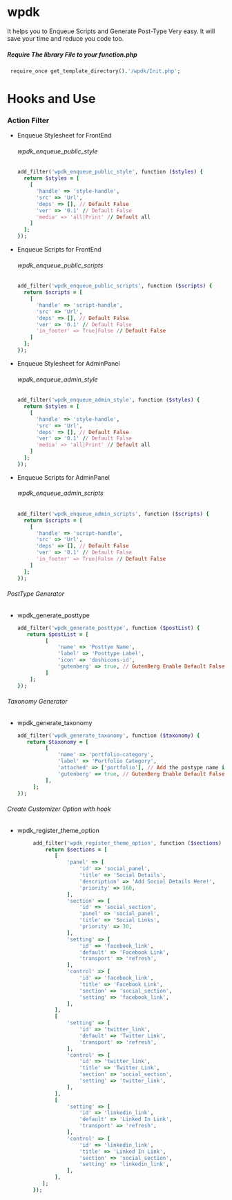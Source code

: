 # wpdk
It helps you to Enqueue Scripts and Generate Post-Type Very easy. It will save your time and reduce you code too.

##### Require The library File to your function.php
  ```ruby
   require_once get_template_directory().'/wpdk/Init.php';
  ```

# Hooks and Use
 ### Action Filter
* Enqueue Stylesheet for FrontEnd
  ###### wpdk_enqueue_public_style
  ```ruby
  add_filter('wpdk_enqueue_public_style', function ($styles) {
    return $styles = [
      [
        'handle' => 'style-handle',
        'src' => 'Url',
        'deps' => [], // Default False
        'ver' => '0.1' // Default False
        'media' => 'all|Print' // Default all
      ]
    ];
  });
  ```
    
* Enqueue Scripts for FrontEnd
  ###### wpdk_enqueue_public_scripts
  ```ruby
  add_filter('wpdk_enqueue_public_scripts', function ($scripts) {
    return $scripts = [
      [
        'handle' => 'script-handle',
        'src' => 'Url',
        'deps' => [], // Default False
        'ver' => '0.1' // Default False
        'in_footer' => True|False // Default False
      ]
    ];
  });
  ```

* Enqueue Stylesheet for AdminPanel
  ###### wpdk_enqueue_admin_style
  ```ruby
  add_filter('wpdk_enqueue_admin_style', function ($styles) {
    return $styles = [
      [
        'handle' => 'style-handle',
        'src' => 'Url',
        'deps' => [], // Default False
        'ver' => '0.1' // Default False
        'media' => 'all|Print' // Default all
      ]
    ];
  });
  ```

* Enqueue Scripts for AdminPanel
  ###### wpdk_enqueue_admin_scripts
  ```ruby
  add_filter('wpdk_enqueue_admin_scripts', function ($scripts) {
    return $scripts = [
      [
        'handle' => 'script-handle',
        'src' => 'Url',
        'deps' => [], // Default False
        'ver' => '0.1' // Default False
        'in_footer' => True|False // Default False
      ]
    ];
  });
  ```


    
###### PostType Generator
 * wpdk_generate_posttype
   ```ruby
   add_filter('wpdk_generate_posttype', function ($postList) {
      return $postList = [
            [
                'name' => 'Posttye Name',
                'label' => 'Posttype Label',
                'icon' => 'dashicons-id',
                'gutenberg' => true, // GutenBerg Enable Default False
            ]
       ];
   });
    ```
       
###### Taxonomy Generator
   * wpdk_generate_taxonomy
     ```ruby
     add_filter('wpdk_generate_taxonomy', function ($taxonomy) {
        return $taxonomy = [
              [
                  'name' => 'portfolio-category',
                  'label' => 'Portfolio Category',
                  'attached' => ['portfolio'], // Add the postype name in array where do you want to attach the taxonomy
                  'gutenberg' => true, // GutenBerg Enable Default False
              ],  
          ];
     });
       ```
       
       
 ###### Create Customizer Option with hook
   * wpdk_register_theme_option
   
        ```ruby
             add_filter('wpdk_register_theme_option', function ($sections) {
                 return $sections = [
                    [
                        'panel' => [
                            'id' => 'social_panel',
                            'title' => 'Social Details',
                            'description' => 'Add Social Details Here!',
                            'priority' => 160,
                        ],
                        'section' => [
                            'id' => 'social_section',
                            'panel' => 'social_panel',
                            'title' => 'Social Links',
                            'priority' => 30,
                        ],
                        'setting' => [
                            'id' => 'facebook_link',
                            'default' => 'Facebook Link',
                            'transport' => 'refresh',
                        ],
                        'control' => [
                            'id' => 'facebook_link',
                            'title' => 'Facebook Link',
                            'section' => 'social_section',
                            'setting' => 'facebook_link',
                        ],
                    ],
                    [
                        'setting' => [
                            'id' => 'twitter_link',
                            'default' => 'Twitter Link',
                            'transport' => 'refresh',
                        ],
                        'control' => [
                            'id' => 'twitter_link',
                            'title' => 'Twitter Link',
                            'section' => 'social_section',
                            'setting' => 'twitter_link',
                        ],
                    ],
                    [
                        'setting' => [
                            'id' => 'linkedin_link',
                            'default' => 'Linked In Link',
                            'transport' => 'refresh',
                        ],
                        'control' => [
                            'id' => 'linkedin_link',
                            'title' => 'Linked In Link',
                            'section' => 'social_section',
                            'setting' => 'linkedin_link',
                        ],
                    ],
                ];
             });
        ```
   
